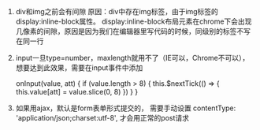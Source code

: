 1. div和img之前会有间隙
   原因：div中存在img标签，由于img标签的display:inline-block属性。
   display:inline-block布局元素在chrome下会出现几像素的间隙，原因是因为我们在编辑器里写代码的时候，同级别的标签不写在同一行

2. input一旦type=number，maxlength就用不了（IE可以，Chrome不可以），想要达到此效果，需要在input事件中添加

	onInput(value, att) {
        if (value.length > 8) {
        this.$nextTick(() => {
          this.value[att] = value.slice(0, 8)
        })
      }
    }
3. 如果用ajax，默认是form表单形式提交的， 需要手动设置 contentType: 'application/json;charset:utf-8',  才会用正常的post请求